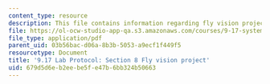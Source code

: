 ```yaml
---
content_type: resource
description: This file contains information regarding fly vision project.
file: https://ol-ocw-studio-app-qa.s3.amazonaws.com/courses/9-17-systems-neuroscience-lab-spring-2013/679d5d6eb2eebe5fe47b6bb324b50663_MIT9_17S13_Chapter8.pdf
file_type: application/pdf
parent_uid: 03b56bac-d06a-8b3b-5053-a9ecf1f449f5
resourcetype: Document
title: '9.17 Lab Protocol: Section 8 Fly vision project'
uid: 679d5d6e-b2ee-be5f-e47b-6bb324b50663
---
```

